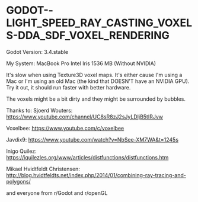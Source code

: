 # GODOT--LIGHT_SPEED_RAY_CASTING_VOXELS-DDA_SDF_VOXEL_RENDERING

Godot Version: 3.4.stable

My System: MacBook Pro Intel Iris 1536 MB (Without NVIDIA)

It's slow when using Texture3D voxel maps. It's either cause I'm using a Mac or I'm using an old Mac (the kind that DOESN'T have an NVIDIA GPU). Try it out, it should run faster with better hardware.

The voxels might be a bit dirty and they might be surrounded by bubbles.




Thanks to:
Sjoerd Wouters: https://www.youtube.com/channel/UC8sR8zJ2sJyLDIjB5tIRJvw

Voxelbee: https://www.youtube.com/c/voxelbee

Javdix9: https://www.youtube.com/watch?v=NbSee-XM7WA&t=1245s

Inigo Quilez: https://iquilezles.org/www/articles/distfunctions/distfunctions.htm

Mikael Hvidtfeldt Christensen: http://blog.hvidtfeldts.net/index.php/2014/01/combining-ray-tracing-and-polygons/

and everyone from r/Godot and r/openGL
